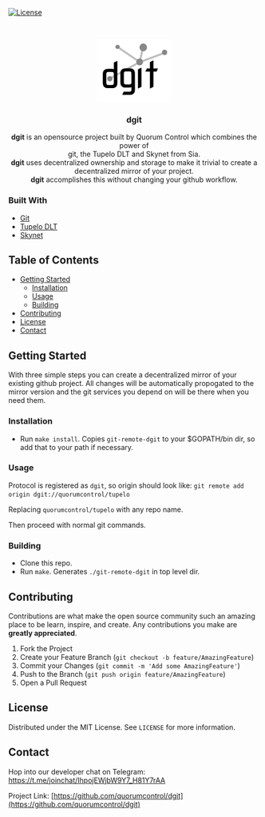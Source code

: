 [![License](http://img.shields.io/:license-mit-blue.svg?style=flat-square)](http://badges.mit-license.org)

<!-- PROJECT LOGO -->
<br />
<p align="center">
  <a href="https://github.com/quorumcontrol/dgit">
    <img src="dgit-black.png" alt="Logo" width="150" height="125">
  </a>

  <h3 align="center">dgit</h3>

  <p align="center">
    <b>dgit</b> is an opensource project built by Quorum Control which combines
    the power of <br>git, the Tupelo DLT and Skynet from Sia.  <br>
    <b>dgit</b> uses decentralized ownership and storage to make it trivial to
    create a decentralized mirror of your project.<br>
    <b>dgit</b> accomplishes this without changing your github workflow.<br>
  </p>
</p>

### Built With

* [Git](https://git-scm.com/)
* [Tupelo DLT](https://docs.tupelo.org/)
* [Skynet](https://siasky.net/)

<!-- TABLE OF CONTENTS -->
## Table of Contents

- [Getting Started](#getting-started)
  - [Installation](#installation)
  - [Usage](#usage)
  - [Building](#building)
- [Contributing](#contributing)
- [License](#license)
- [Contact](#contact)


<!-- GETTING STARTED -->
## Getting Started
With three simple steps you can create a decentralized mirror of your existing github project.
All changes will be automatically propogated to the mirror version and the git services you depend on will be there when you need them.

### Installation
- Run `make install`. Copies `git-remote-dgit` to your $GOPATH/bin dir, so add that to your path if necessary.

### Usage
Protocol is registered as `dgit`, so origin should look like:
`git remote add origin dgit://quorumcontrol/tupelo`

Replacing `quorumcontrol/tupelo` with any repo name.

Then proceed with normal git commands.

### Building
- Clone this repo.
- Run `make`. Generates `./git-remote-dgit` in top level dir.

<!-- CONTRIBUTING -->
## Contributing

Contributions are what make the open source community such an amazing place to be learn, inspire, and create. Any contributions you make are **greatly appreciated**.

1. Fork the Project
2. Create your Feature Branch (`git checkout -b feature/AmazingFeature`)
3. Commit your Changes (`git commit -m 'Add some AmazingFeature'`)
4. Push to the Branch (`git push origin feature/AmazingFeature`)
5. Open a Pull Request

<!-- LICENSE -->
## License

Distributed under the MIT License. See `LICENSE` for more information.

<!-- CONTACT -->
## Contact

Hop into our developer chat on Telegram: https://t.me/joinchat/IhpojEWjbW9Y7_H81Y7rAA

Project Link: [https://github.com/quorumcontrol/dgit](https://github.com/quorumcontrol/dgit)

